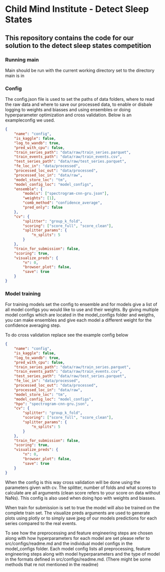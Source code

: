 # Child Mind Institute - Detect Sleep States
## This repository contains the code for our solution to the detect sleep states competition

### Running main
Main should be run with the current working directory set to the directory main is in


### Config
The config.json file is used to set the paths of data folders, where to read the raw data and where to save our processed data, to enable or disbale logging to weights and biasses and using ensembles or doing hyperparameter optimization and cross validation. Below is an exampleconfig we used.

```JSON
{
    "name": "config",
    "is_kaggle": false,
    "log_to_wandb": true,
    "pred_with_cpu": false,
    "train_series_path": "data/raw/train_series.parquet",
    "train_events_path": "data/raw/train_events.csv",
    "test_series_path": "data/raw/test_series.parquet",
    "fe_loc_in": "data/processed",
    "processed_loc_out": "data/processed",
    "processed_loc_in": "data/raw",
    "model_store_loc": "tm",
    "model_config_loc": "model_configs",
    "ensemble": {
        "models": ["spectrogram-cnn-gru.json"],
        "weights": [1],
        "comb_method": "confidence_average",
        "pred_only": false
    },
    "cv": {
        "splitter": "group_k_fold",
        "scoring": ["score_full", "score_clean"],
        "splitter_params": {
            "n_splits": 5
        }
    },
    "train_for_submission": false,
    "scoring": true,
    "visualize_preds": {
        "n": 0,
        "browser_plot": false,
        "save": true
    }
}
```
### Model training
For training models set the config to ensemble and for models give a list of all model configs you would like to use and their weights. By giving multiple model configs which are located in the model_configs folder and weigths, you can make ensembles and give each model a different weight for the confidence averaging step.

To do cross validation replace see the example config below

```JSON
{
    "name": "config",
    "is_kaggle": false,
    "log_to_wandb": true,
    "pred_with_cpu": false,
    "train_series_path": "data/raw/train_series.parquet",
    "train_events_path": "data/raw/train_events.csv",
    "test_series_path": "data/raw/test_series.parquet",
    "fe_loc_in": "data/processed",
    "processed_loc_out": "data/processed",
    "processed_loc_in": "data/raw",
    "model_store_loc": "tm",
    "model_config_loc": "model_configs",
    "hpo": "spectrogram-cnn-gru.json",
    "cv": {
        "splitter": "group_k_fold",
        "scoring": ["score_full", "score_clean"],
        "splitter_params": {
            "n_splits": 5
        }
    },
    "train_for_submission": false,
    "scoring": true,
    "visualize_preds": {
        "n": 0,
        "browser_plot": false,
        "save": true
    }
}
```

When the config is this way cross validation will be done using the parameters given with cv. The splitter, number of folds and what scores to calculate are all arguments (clean score refers to your score on data without NaNs). This config is also used when doing hpo with weights and biasses.

When train for submission is set to true the model will also be trained on the complete train set. The visualize preds arguments are used to generate plots using plotly or to simply save jpeg of our models predictions for each series compared to the real events.

To see how the preprocessing and feature engineering steps are chosen along with how hyperparameters for each model are set please refer to src/configs/readme.md and the individual model configs in the model_configs folder. Each model config lists all preprocessing, feature engineering steps along with model hyperparameters and the type of model in the formats defined in src/configs/readme.md. (There might be some methods that re not mentioned in the readme)

